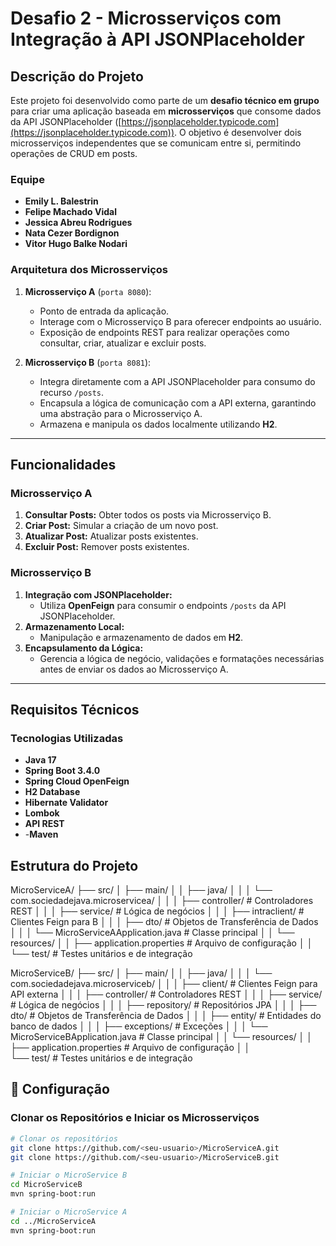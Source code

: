 # Desafio 2 - Microsserviços com Integração à API JSONPlaceholder

## Descrição do Projeto

Este projeto foi desenvolvido como parte de um **desafio técnico em grupo** para criar uma aplicação baseada em **microsserviços** que consome dados da API JSONPlaceholder ([https://jsonplaceholder.typicode.com](https://jsonplaceholder.typicode.com)). O objetivo é desenvolver dois microsserviços independentes que se comunicam entre si, permitindo operações de CRUD em posts.
### Equipe
- **Emily L. Balestrin**  
- **Felipe Machado Vidal**  
- **Jessica Abreu Rodrigues**  
- **Nata Cezer Bordignon**  
- **Vitor Hugo Balke Nodari**
  
### Arquitetura dos Microsserviços

1. **Microsserviço A** (`porta 8080`):  
   - Ponto de entrada da aplicação.  
   - Interage com o Microsserviço B para oferecer endpoints ao usuário.  
   - Exposição de endpoints REST para realizar operações como consultar, criar, atualizar e excluir posts.

2. **Microsserviço B** (`porta 8081`):  
   - Integra diretamente com a API JSONPlaceholder para consumo do recurso `/posts`.  
   - Encapsula a lógica de comunicação com a API externa, garantindo uma abstração para o Microsserviço A.  
   - Armazena e manipula os dados localmente utilizando **H2**.

---

## Funcionalidades

### Microsserviço A
1. **Consultar Posts:** Obter todos os posts via Microsserviço B.  
2. **Criar Post:** Simular a criação de um novo post.  
3. **Atualizar Post:** Atualizar posts existentes.  
4. **Excluir Post:** Remover posts existentes.  

### Microsserviço B
1. **Integração com JSONPlaceholder:**  
   - Utiliza **OpenFeign** para consumir o endpoints `/posts` da API JSONPlaceholder.  
2. **Armazenamento Local:**  
   - Manipulação e armazenamento de dados em **H2**.  
3. **Encapsulamento da Lógica:**  
   - Gerencia a lógica de negócio, validações e formatações necessárias antes de enviar os dados ao Microsserviço A.

---

## Requisitos Técnicos

### Tecnologias Utilizadas
- **Java 17**  
- **Spring Boot 3.4.0**  
- **Spring Cloud OpenFeign**  
- **H2 Database**  
- **Hibernate Validator**  
- **Lombok**  
- **API REST**
- -**Maven**


## **Estrutura do Projeto**  

MicroServiceA/
├── src/
│   ├── main/
│   │   ├── java/
│   │   │   └── com.sociedadejava.microservicea/
│   │   │       ├── controller/      # Controladores REST
│   │   │       ├── service/         # Lógica de negócios
│   │   │       ├── intraclient/      # Clientes Feign para B
│   │   │       ├── dto/             # Objetos de Transferência de Dados
│   │   │       └── MicroServiceAApplication.java # Classe principal
│   │   └── resources/
│   │       ├── application.properties      # Arquivo de configuração
│   │
└── test/                            # Testes unitários e de integração

MicroServiceB/
├── src/
│   ├── main/
│   │   ├── java/
│   │   │   └── com.sociedadejava.microserviceb/
│   │   │       ├── client/          # Clientes Feign para API externa
│   │   │       ├── controller/      # Controladores REST
│   │   │       ├── service/         # Lógica de negócios
│   │   │       ├── repository/      # Repositórios JPA
│   │   │       ├── dto/             # Objetos de Transferência de Dados
│   │   │       ├── entity/          # Entidades do banco de dados
│   │  │        ├── exceptions/     # Exceções
│   │   │       └── MicroServiceBApplication.java # Classe principal
│   │   └── resources/
│   │       ├── application.properties       # Arquivo de configuração
│   │  
└── test/                                    # Testes unitários e de integração


## 🔧 Configuração  


### **Clonar os Repositórios e Iniciar os Microsserviços**
```bash
# Clonar os repositórios
git clone https://github.com/<seu-usuario>/MicroServiceA.git
git clone https://github.com/<seu-usuario>/MicroServiceB.git

# Iniciar o MicroService B
cd MicroServiceB
mvn spring-boot:run

# Iniciar o MicroService A
cd ../MicroServiceA
mvn spring-boot:run


